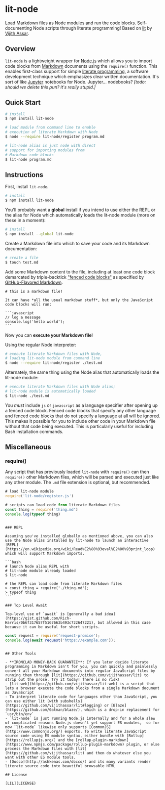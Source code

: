# lit-node

Load Markdown files as Node modules and run the code blocks. Self-documenting Node scripts through literate programming! Based on [lit](https://github.com/vijithassar/lit) by [Vijith Assar](https://twitter.com/vijithassar).

## Overview

`lit-node` is a lightweight wrapper for [Node.js](https://nodejs.org/en/) which allows you to import code blocks from [Markdown](https://daringfireball.net/projects/markdown/syntax) documents using the `require()` function. This enables first-class support for simple [literate programming](https://en.wikipedia.org/wiki/Literate_programming), a software development technique which emphasizes clear written documentation. It's sort of like [Jupyter](http://jupyter.org/) notebooks for Node. Jupyter... nodebooks? *[todo: should we delete this pun? it's really stupid.]*

## Quick Start

```bash
# install
$ npm install lit-node

# load module from command line to enable
# execution of literate Markdown with Node
$ node --require lit-node/register program.md

# lit-node alias is just node with direct
# support for importing modules from
# Markdown code blocks
$ lit-node program.md
```

## Instructions

First, install `lit-node`.

```bash
# install
$ npm install lit-node
```

You'll probably want a **global** install if you intend to use either the REPL or the alias for Node which automatically loads the lit-node module (more on these in a moment):

```bash
# install
$ npm install --global lit-node
```

Create a Markdown file into which to save your code and its Markdown documentation:

```bash
# create a file
$ touch test.md
```

Add some Markdown content to the file, including at least one code block demarcated by triple-backtick ["fenced code blocks"](https://help.github.com/articles/creating-and-highlighting-code-blocks/) as specified by [GitHub-Flavored Markdown](https://github.github.com/gfm/).

~~~
# this is a markdown file!

It can have *all the usual markdown stuff*, but only the JavaScript code blocks will run:

```javascript
// log a message
console.log('hello world');
```
~~~

Now you can **execute your Markdown file**!

Using the regular Node interpreter:

```bash
# execute literate Markdown files with Node,
# loading lit-node module from command line
$ node --require lit-node/register ./test.md
```

Alternately, the same thing using the Node alias that automatically loads the lit-node module:

```bash
# execute literate Markdown files with Node alias;
# lit-node module is automatically loaded
$ lit-node ./test.md
```

You *must* include `js` or `javascript` as a language specifier after opening up a fenced code block. Fenced code blocks that specify any other language and fenced code blocks that do not specify a language at all will be ignored. This makes it possible for you to include other code in your Markdown file without that code being executed. This is particularly useful for including Bash installation commands.

## Miscellaneous

### require()

Any script that has previously loaded `lit-node` with `require()` can then `require()` other Markdown files, which will be parsed and executed just like any other module. The `.md` file extension is optional, but recommended.

```javascript
# load lit-node module
require('lit-node/register.js')

# scripts can load code from literate Markdown files
const thing = require('thing.md')
console.log(typeof thing)
```

~~~

### REPL

Assuming you've installed globally as mentioned above, you can also use the Node alias installed by lit-node to launch an interactive [REPL](https://en.wikipedia.org/wiki/Read%E2%80%93eval%E2%80%93print_loop) which will support Markdown imports.

```bash
# launch Node alias REPL with 
# lit-node module already loaded
$ lit-node

# the REPL can load code from literate Markdown files
> const thing = require('./thing.md');
> typeof thing
```

### Top Level Await

Top-level use of `await` is [generally a bad idea](https://gist.github.com/Rich-Harris/0b6f317657f5167663b493c722647221), but allowed in this case because it can be useful for short scripts.

~~~
```javascript
const request = require('request-promise');
console.log(await request('https://example.com'));
```
~~~

## Other Tools

- **IRONCLAD MONEY-BACK GUARANTEE**: If you later decide literate programming in Markdown isn't for you, you can quickly and painlessly convert all your Markdown documents into regular JavaScript files by running them through [lit](https://github.com/vijithassar/lit) to strip out the prose. Try it today! There is no risk!
- [lit-web](https://github.com/vijithassar/lit-web) is a script that lets a browser execute the code blocks from a single Markdown document as JavaScript
- To interpret literate code for languages other than JavaScript, you can use either lit [with subshells](https://github.com/vijithassar/lit#logging) or [Blaze](https://github.com/0atman/blaze/), which is a drop-in replacement for `usr/bin/env`
- `lit-node` is just running Node.js internally and for a whole slew of complicated reasons Node.js doesn't yet support ES modules,  so for now `lit-node` likewise only supports [CommonJS](http://www.commonjs.org/) exports. To write literate JavaScript source code using ES module syntax, either bundle with [Rollup](https://rollupjs.org/) and the [rollup-plugin-markdown](https://www.npmjs.com/package/rollup-plugin-markdown) plugin, or else process the Markdown files with [lit](https://github.com/vijithassar/lit) and then do whatever else you want with other ES module tools.
- [Docco](http://ashkenas.com/docco/) and its many variants render literate source code into beautiful browsable HTML

## License

[LIL](LICENSE)
